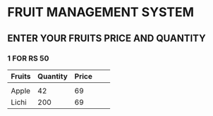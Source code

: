 # FRUIT MANAGEMENT SYSTEM
## ENTER YOUR FRUITS PRICE AND QUANTITY 
### 1 FOR RS 50
| Fruits | Quantity | Price |   |   |
|--------|----------|-------|---|---|
|        |          |       |   |   |
| Apple  | 42       | 69    |   |   |
| Lichi  | 200      | 69    |   |   |
